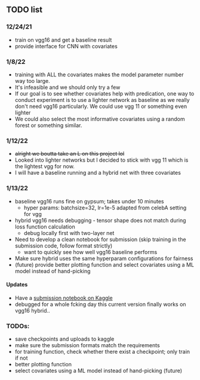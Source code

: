 ## TODO list

### 12/24/21
 - train on vgg16 and get a baseline result
 - provide interface for CNN with covariates

### 1/8/22
 - training with ALL the covariates makes the model parameter number way too large. 
 - It's infeasible and we should only try a few
 - If our goal is to see whether covariates help with predication, one way to conduct experiment is to use a lighter network as baseline
 as we really don't need vgg16 particularly. We could use vgg 11 or something even lighter
 - We could also select the most informative covariates using a random forest or something similar.

### 1/12/22
 - ~~alright we boutta take an L on this project lol~~
 - Looked into lighter networks but I decided to stick with vgg 11 which is the lightest vgg for now.
 - I will have a baseline running and a hybrid net with three covariates

### 1/13/22
 - baseline vgg16 runs fine on gypsum; takes under 10 minutes
    - hyper params: batchsize=32, lr=1e-5 adapted from celebA setting for vgg
 - hybrid vgg16 needs debugging - tensor shape does not match during loss function calculation
    - debug locally first with two-layer net
 - Need to develop a clean notebook for submission (skip training in the submission code, follow format strictly)
    - want to quickly see how well vgg16 baseline performs 
 - Make sure hybrid uses the same hyperparam configurations for fairness
 - (future) provide better plotting function and select covariates using a ML model instead of hand-picking

#### Updates
 - Have a [submission notebook on Kaggle](https://www.kaggle.com/opengl/pawpularity-hybrid-vgg)
 - debugged for a whole fcking day this current version finally works on vgg16 hybrid..

### TODOs: 
   - save checkpoints and uploads to kaggle
   - make sure the submission formats match the requirements
   - for training function, check whether there exist a checkpoint; only train if not
   - better plotting function
   - select covariates using a ML model instead of hand-picking (future)
